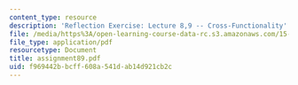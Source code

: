 ```yaml
---
content_type: resource
description: 'Reflection Exercise: Lecture 8,9 -- Cross-Functionality'
file: /media/https%3A/open-learning-course-data-rc.s3.amazonaws.com/15-351-managing-the-innovation-process-fall-2002/f969442bbcff608a541dab14d921cb2c_assignment89.pdf
file_type: application/pdf
resourcetype: Document
title: assignment89.pdf
uid: f969442b-bcff-608a-541d-ab14d921cb2c
---
```

